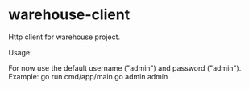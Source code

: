# warehouse-client
Http client for warehouse project.

Usage:

For now use the default username ("admin") and password ("admin").
Example: go run cmd/app/main.go admin admin
